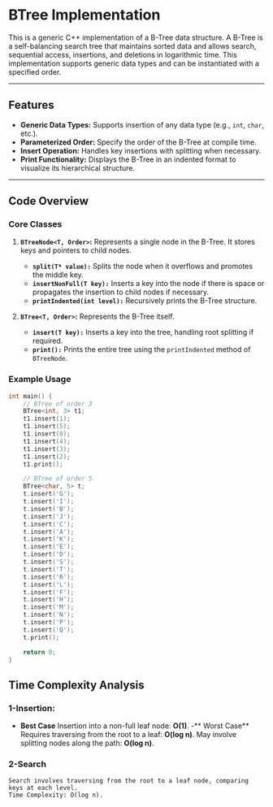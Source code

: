 # BTree Implementation

This is a generic C++ implementation of a B-Tree data structure. A B-Tree is a self-balancing search tree that maintains sorted data and allows search, sequential access, insertions, and deletions in logarithmic time. This implementation supports generic data types and can be instantiated with a specified order.

---

## Features

- **Generic Data Types:** Supports insertion of any data type (e.g., `int`, `char`, etc.).
- **Parameterized Order:** Specify the order of the B-Tree at compile time.
- **Insert Operation:** Handles key insertions with splitting when necessary.
- **Print Functionality:** Displays the B-Tree in an indented format to visualize its hierarchical structure.

---

## Code Overview

### Core Classes

1. **`BTreeNode<T, Order>`:** Represents a single node in the B-Tree. It stores keys and pointers to child nodes.
    - **`split(T* value):`** Splits the node when it overflows and promotes the middle key.
    - **`insertNonFull(T key):`** Inserts a key into the node if there is space or propagates the insertion to child nodes if necessary.
    - **`printIndented(int level):`** Recursively prints the B-Tree structure.

2. **`BTree<T, Order>`:** Represents the B-Tree itself.
    - **`insert(T key):`** Inserts a key into the tree, handling root splitting if required.
    - **`print():`** Prints the entire tree using the `printIndented` method of `BTreeNode`.

### Example Usage

```cpp
int main() {
    // BTree of order 3
    BTree<int, 3> t1;
    t1.insert(1);
    t1.insert(5);
    t1.insert(0);
    t1.insert(4);
    t1.insert(3);
    t1.insert(2);
    t1.print();

    // BTree of order 5
    BTree<char, 5> t;
    t.insert('G');
    t.insert('I');
    t.insert('B');
    t.insert('J');
    t.insert('C');
    t.insert('A');
    t.insert('K');
    t.insert('E');
    t.insert('D');
    t.insert('S');
    t.insert('T');
    t.insert('R');
    t.insert('L');
    t.insert('F');
    t.insert('H');
    t.insert('M');
    t.insert('N');
    t.insert('P');
    t.insert('Q');
    t.print();

    return 0;
}
```

## Time Complexity Analysis
### **1-Insertion:**
- **Best Case**
    Insertion into a non-full leaf node: **O(1)**.
-** Worst Case**
      Requires traversing from the root to a leaf: **O(log n)**.
      May involve splitting nodes along the path: **O(log n)**.

### **2-Search**
    Search involves traversing from the root to a leaf node, comparing keys at each level.
    Time Complexity: O(log n).

